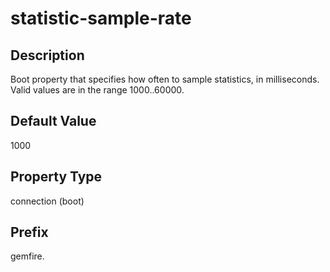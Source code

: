 # statistic-sample-rate

## Description

Boot property that specifies how often to sample statistics, in milliseconds.</br>
Valid values are in the range 1000..60000.

<!---!!! Note
	If the value is set to less than 1000, the rate will be set to 1000 because the VSD tool does not support sub-second sampling.--->

## Default Value

1000

## Property Type

connection (boot)

## Prefix

gemfire.

